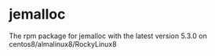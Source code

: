 # jemalloc
The rpm package for jemalloc with the latest version 5.3.0 on centos8/almalinux8/RockyLinux8
